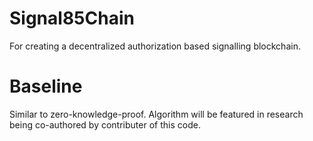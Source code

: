 # Signal85Chain
For creating a decentralized authorization based signalling blockchain. 
# Baseline
Similar to zero-knowledge-proof. Algorithm will be featured in research being co-authored by contributer of this code. 
